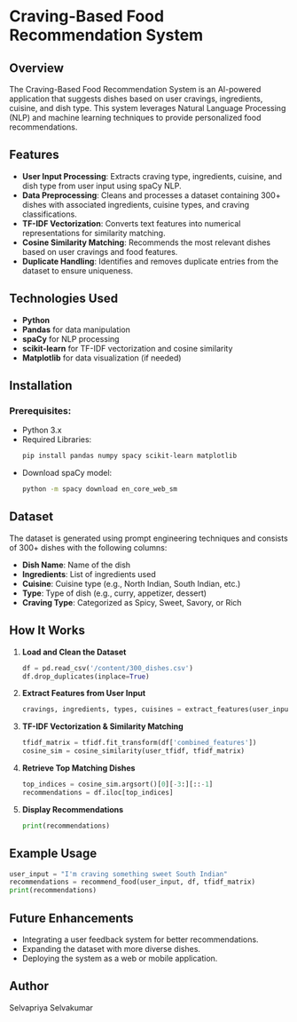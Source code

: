 # Craving-Based Food Recommendation System

## Overview
The Craving-Based Food Recommendation System is an AI-powered application that suggests dishes based on user cravings, ingredients, cuisine, and dish type. This system leverages Natural Language Processing (NLP) and machine learning techniques to provide personalized food recommendations.

## Features
- **User Input Processing**: Extracts craving type, ingredients, cuisine, and dish type from user input using spaCy NLP.
- **Data Preprocessing**: Cleans and processes a dataset containing 300+ dishes with associated ingredients, cuisine types, and craving classifications.
- **TF-IDF Vectorization**: Converts text features into numerical representations for similarity matching.
- **Cosine Similarity Matching**: Recommends the most relevant dishes based on user cravings and food features.
- **Duplicate Handling**: Identifies and removes duplicate entries from the dataset to ensure uniqueness.

## Technologies Used
- **Python**
- **Pandas** for data manipulation
- **spaCy** for NLP processing
- **scikit-learn** for TF-IDF vectorization and cosine similarity
- **Matplotlib** for data visualization (if needed)

## Installation
### Prerequisites:
- Python 3.x
- Required Libraries:
  ```sh
  pip install pandas numpy spacy scikit-learn matplotlib
  ```
- Download spaCy model:
  ```sh
  python -m spacy download en_core_web_sm
  ```

## Dataset
The dataset is generated using prompt engineering techniques and consists of 300+ dishes with the following columns:
- **Dish Name**: Name of the dish
- **Ingredients**: List of ingredients used
- **Cuisine**: Cuisine type (e.g., North Indian, South Indian, etc.)
- **Type**: Type of dish (e.g., curry, appetizer, dessert)
- **Craving Type**: Categorized as Spicy, Sweet, Savory, or Rich

## How It Works
1. **Load and Clean the Dataset**
   ```python
   df = pd.read_csv('/content/300_dishes.csv')
   df.drop_duplicates(inplace=True)
   ```
2. **Extract Features from User Input**
   ```python
   cravings, ingredients, types, cuisines = extract_features(user_input)
   ```
3. **TF-IDF Vectorization & Similarity Matching**
   ```python
   tfidf_matrix = tfidf.fit_transform(df['combined_features'])
   cosine_sim = cosine_similarity(user_tfidf, tfidf_matrix)
   ```
4. **Retrieve Top Matching Dishes**
   ```python
   top_indices = cosine_sim.argsort()[0][-3:][::-1]
   recommendations = df.iloc[top_indices]
   ```
5. **Display Recommendations**
   ```python
   print(recommendations)
   ```

## Example Usage
```python
user_input = "I'm craving something sweet South Indian"
recommendations = recommend_food(user_input, df, tfidf_matrix)
print(recommendations)
```

## Future Enhancements
- Integrating a user feedback system for better recommendations.
- Expanding the dataset with more diverse dishes.
- Deploying the system as a web or mobile application.

## Author
Selvapriya Selvakumar


